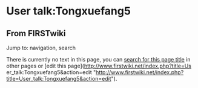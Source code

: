 # User talk:Tongxuefang5

## From FIRSTwiki

Jump to: navigation, search

There is currently no text in this page, you can [search for this page title](Special:Search/Tongxuefang5 "Special:Search/Tongxuefang5") in other pages or [edit this page](http://www.firstwiki.net/index.php?title=Us
er_talk:Tongxuefang5&action=edit "http://www.firstwiki.net/index.php?title=User_talk:Tongxuefang5&action=edit").
